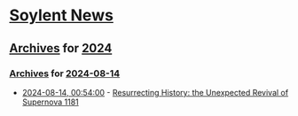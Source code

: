 # [Soylent News](../../../README.md)

## [Archives](../../index.md) for [2024](../index.md)

### [Archives](../../index.md) for [2024-08-14](index.md)

* [2024-08-14, 00:54:00](https://soylentnews.org/article.pl?sid=24/08/13/0242214&from=rss) - [Resurrecting History: the Unexpected Revival of Supernova 1181](https://soylentnews.org/article.pl?sid=24/08/13/0242214&from=rss)
